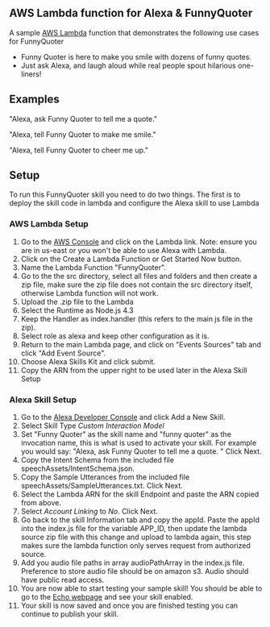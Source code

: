 ## AWS Lambda function for Alexa & FunnyQuoter
A sample [AWS Lambda](http://aws.amazon.com/lambda) function that demonstrates the following use cases for FunnyQuoter

* Funny Quoter is here to make you smile with dozens of funny quotes. 
* Just ask Alexa, and laugh aloud while real people spout hilarious one-liners!

## Examples 
"Alexa, ask Funny Quoter to tell me a quote."

"Alexa, tell Funny Quoter to make me smile."

"Alexa, tell Funny Quoter to cheer me up."


## Setup
To run this FunnyQuoter skill you need to do two things. The first is to deploy the skill code in lambda and configure the Alexa skill to use Lambda
 
### AWS Lambda Setup
1.	Go to the [AWS Console](http://console.aws.amazon.com) and click on the Lambda link. Note: ensure you are in us-east or you won't be able to use Alexa with Lambda.
2.	Click on the Create a Lambda Function or Get Started Now button.
3.	Name the Lambda Function "FunnyQuoter".
4.	Go to the the src directory, select all files and folders and then create a zip file, make sure the zip file does not contain the src directory itself, otherwise Lambda function will not work.
5.	Upload the .zip file to the Lambda 
6.	Select the Runtime as Node.js 4.3
7.	Keep the Handler as index.handler (this refers to the main js file in the zip).
8.	Select role as alexa and keep other configuration as it is.
9.	Return to the main Lambda page, and click on "Events Sources" tab and click "Add Event Source".
10.	Choose Alexa Skills Kit and click submit.
11.	Copy the ARN from the upper right to be used later in the Alexa Skill Setup

### Alexa Skill Setup

1. Go to the [Alexa Developer Console](https://developer.amazon.com/edw/home.html) and click Add a New Skill.
2. Select Skill Type *Custom Interaction Model*
3. Set "Funny Quoter" as the skill name and "funny quoter" as the invocation name, this is what is used to activate your skill. For example you would say: "Alexa, ask Funny Quoter to tell me a quote. " Click Next.
4. Copy the Intent Schema from the included file speechAssets/IntentSchema.json.
5. Copy the Sample Utterances from the included file speechAssets/SampleUtterances.txt. Click Next.
6. Select the Lambda ARN for the skill Endpoint and paste the ARN copied from above. 
7. Select *Account Linking* to *No*. Click Next.
8. Go back to the skill Information tab and copy the appId. Paste the appId into the index.js file for the variable APP_ID, then update the lambda source zip file with this change and upload to lambda again, this step makes sure the lambda function only serves request from authorized source.
9. Add you audio file paths in array audioPathArray in the index.js file. Preference to store audio file should be on amazon s3. Audio should have public read access.  
10. You are now able to start testing your sample skill! You should be able to go to the [Echo webpage](http://echo.amazon.com/#skills) and see your skill enabled.
11. Your skill is now saved and once you are finished testing you can continue to publish your skill.
